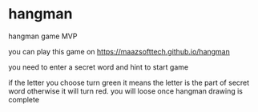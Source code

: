 # hangman
hangman game MVP 

you can play this game on https://maazsofttech.github.io/hangman

you need to enter a secret word and hint to start game 

if the letter you choose turn green it means the letter is the part of secret word otherwise it will turn red.
you will loose once hangman drawing is complete

